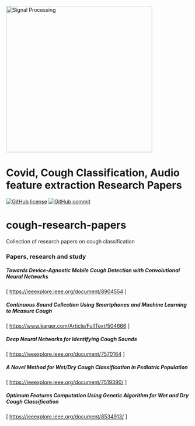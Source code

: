 <img src="https://github.com/coughresearch/cough-research-papers/blob/master/Images/WAVE.png" alt="Signal Processing" data-canonical-src="https://github.com/coughresearch/cough-research-papers/blob/master/Images/WAVE.png" width="400" align="center" />

# Covid, Cough Classification, Audio feature extraction Research Papers



[![GitHub license](https://img.shields.io/badge/License-Creative%20Commons%20Attribution%204.0%20International-blue)](https://github.com/coughresearch/cough-research-papers/blob/master/LICENSE)
[![GitHub commit](https://img.shields.io/github/last-commit/coughresearch/cough-research-papers)](https://github.com/coughresearch/cough-research-papers/commits/master)



# cough-research-papers
Collection of research papers on cough classification

### Papers, research and study

##### Towards Device-Agnostic Mobile Cough Detection with Convolutional Neural Networks
[ https://ieeexplore.ieee.org/document/8904554 ]

##### Continuous Sound Collection Using Smartphones and Machine Learning to Measure Cough
[ https://www.karger.com/Article/FullText/504666 ]

##### Deep Neural Networks for Identifying Cough Sounds
[ https://ieeexplore.ieee.org/document/7570164 ]

##### A Novel Method for Wet/Dry Cough Classification in Pediatric Population
[ https://ieeexplore.ieee.org/document/7519390/ ]


##### Optimum Features Computation Using Genetic Algorithm for Wet and Dry Cough Classification

 [ https://ieeexplore.ieee.org/document/8534913/ ]
